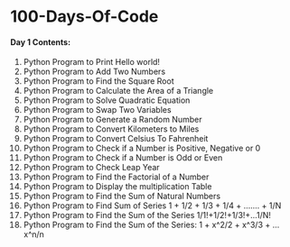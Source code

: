 # 100-Days-Of-Code

#### Day 1 Contents:

1. Python Program to Print Hello world!
2. Python Program to Add Two Numbers
3. Python Program to Find the Square Root
4. Python Program to Calculate the Area of a Triangle
5. Python Program to Solve Quadratic Equation
6. Python Program to Swap Two Variables
7. Python Program to Generate a Random Number
8. Python Program to Convert Kilometers to Miles
9. Python Program to Convert Celsius To Fahrenheit
10. Python Program to Check if a Number is Positive, Negative or 0
11. Python Program to Check if a Number is Odd or Even
12. Python Program to Check Leap Year
13. Python Program to Find the Factorial of a Number
14. Python Program to Display the multiplication Table
15. Python Program to Find the Sum of Natural Numbers
16. Python Program to Find Sum of Series 1 + 1/2 + 1/3 + 1/4 + ……. + 1/N
17. Python Program to Find the Sum of the Series 1/1!+1/2!+1/3!+…1/N!
18. Python Program to Find the Sum of the Series: 1 + x^2/2 + x^3/3 + … x^n/n

